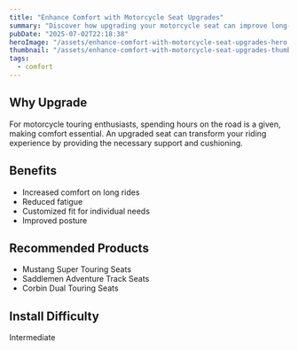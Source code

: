 ```yaml
---
title: "Enhance Comfort with Motorcycle Seat Upgrades"
summary: "Discover how upgrading your motorcycle seat can improve long-distance riding comfort."
pubDate: "2025-07-02T22:18:38"
heroImage: "/assets/enhance-comfort-with-motorcycle-seat-upgrades-hero.jpg"
thumbnail: "/assets/enhance-comfort-with-motorcycle-seat-upgrades-thumb.jpg"
tags:
  - comfort
---
```


<h2>Why Upgrade</h2>
<p>For motorcycle touring enthusiasts, spending hours on the road is a given, making comfort essential. An upgraded seat can transform your riding experience by providing the necessary support and cushioning.</p>
<h2>Benefits</h2>
<ul>
  <li>Increased comfort on long rides</li>
  <li>Reduced fatigue</li>
  <li>Customized fit for individual needs</li>
  <li>Improved posture</li>
</ul>
<h2>Recommended Products</h2>
<ul>
  <li>Mustang Super Touring Seats</li>
  <li>Saddlemen Adventure Track Seats</li>
  <li>Corbin Dual Touring Seats</li>
</ul>
<h2>Install Difficulty</h2>
<p>Intermediate</p>